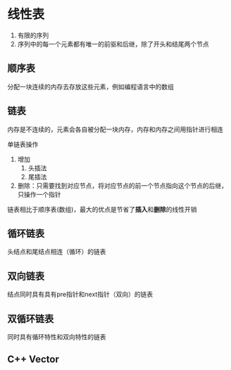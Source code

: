 # 线性表
1. 有限的序列
2. 序列中的每一个元素都有唯一的前驱和后继，除了开头和结尾两个节点
## 顺序表
分配一块连续的内存去存放这些元素，例如编程语言中的数组
## 链表
内存是不连续的，元素会各自被分配一块内存，内存和内存之间用指针进行相连

单链表操作
1. 增加
    1. 头插法
    2. 尾插法
2. 删除：只需要找到对应节点，将对应节点的前一个节点指向这个节点的后继，只操作一个指针 

链表相比于顺序表(数组)，最大的优点是节省了**插入**和**删除**的线性开销

## 循环链表
头结点和尾结点相连（循环）的链表

## 双向链表
结点同时具有具有pre指针和next指针（双向）的链表

## 双循环链表
同时具有循环特性和双向特性的链表

## C++ Vector

